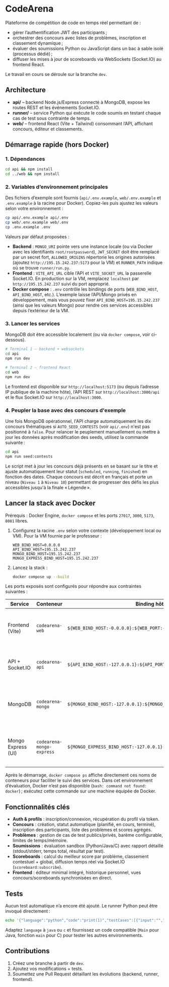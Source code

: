 # CodeArena

Plateforme de compétition de code en temps réel permettant de :

- gérer l’authentification JWT des participants ;
- orchestrer des concours avec listes de problèmes, inscription et classement dynamique ;
- évaluer des soumissions Python ou JavaScript dans un bac à sable isolé (processus dédié) ;
- diffuser les mises à jour de scoreboards via WebSockets (Socket.IO) au frontend React.

Le travail en cours se déroule sur la branche `dev`.

## Architecture

- **api/** – backend Node.js/Express connecté à MongoDB, expose les routes REST et les événements Socket.IO.
- **runner/** – service Python qui exécute le code soumis en testant chaque cas de test sous contrainte de temps.
- **web/** – frontend React (Vite + Tailwind) consommant l’API, affichant concours, éditeur et classements.

## Démarrage rapide (hors Docker)

### 1. Dépendances

```bash
cd api && npm install
cd ../web && npm install
```

### 2. Variables d’environnement principales

Des fichiers d’exemple sont fournis (`api/.env.example`, `web/.env.example` et `.env.example` à la racine pour Docker). Copiez-les puis ajustez les valeurs selon votre environnement :

```bash
cp api/.env.example api/.env
cp web/.env.example web/.env
cp .env.example .env
```

Valeurs par défaut proposées :

- **Backend** : `MONGO_URI` pointe vers une instance locale (ou via Docker avec les identifiants `root/rootpassword`), `JWT_SECRET` doit être remplacé par un secret fort, `ALLOWED_ORIGINS` répertorie les origines autorisées (ajoutez `http://195.15.242.237:5173` pour la VM) et `RUNNER_PATH` indique où se trouve `runner/run.py`.
- **Frontend** : `VITE_API_URL` cible l’API et `VITE_SOCKET_URL` la passerelle Socket.IO. En production sur la VM, remplacez `localhost` par `http://195.15.242.237` suivi du port approprié.
- **Docker compose** : `.env` contrôle les bindings de ports (`WEB_BIND_HOST`, `API_BIND_HOST`, etc.). L’exemple laisse l’API/Mongo privés en développement, mais vous pouvez fixer `API_BIND_HOST=195.15.242.237` (ainsi que les valeurs Mongo) pour rendre ces services accessibles depuis l’extérieur de la VM.

### 3. Lancer les services

MongoDB doit être accessible localement (ou via `docker compose`, voir ci-dessous).

```bash
# Terminal 1 – backend + websockets
cd api
npm run dev

# Terminal 2 – frontend React
cd web
npm run dev
```

Le frontend est disponible sur `http://localhost:5173` (ou depuis l’adresse IP publique de la machine hôte), l’API REST sur `http://localhost:3000/api` et le flux Socket.IO sur `http://localhost:3000`.

### 4. Peupler la base avec des concours d'exemple

Une fois MongoDB opérationnel, l'API charge automatiquement les dix concours thématiques si
`AUTO_SEED_CONTESTS` (voir `api/.env`) n'est pas positionné à `false`. Pour relancer le peuplement
manuellement ou mettre à jour les données après modification des seeds, utilisez la commande suivante :

```bash
cd api
npm run seed:contests
```

Le script met à jour les concours déjà présents en se basant sur le titre et ajuste automatiquement leur statut (`scheduled`, `running`, `finished`) en fonction des dates. Chaque concours est décrit en français et porte un niveau (`Niveau 1` à `Niveau 10`) permettant de progresser des défis les plus accessibles jusqu'à la finale « Légende ».

## Lancer la stack avec Docker

Prérequis : Docker Engine, `docker compose` et les ports `27017`, `3000`, `5173`, `8081` libres.

1. Configurez la racine `.env` selon votre contexte (développement local ou VM). Pour la VM fournie par le professeur :

   ```dotenv
   WEB_BIND_HOST=0.0.0.0
   API_BIND_HOST=195.15.242.237
   MONGO_BIND_HOST=195.15.242.237
   MONGO_EXPRESS_BIND_HOST=195.15.242.237
   ```

2. Lancez la stack :

   ```bash
   docker compose up --build
   ```

Les ports exposés sont configurés pour répondre aux contraintes suivantes :

| Service              | Conteneur                 | Binding hôte      | Description |
|----------------------|---------------------------|-------------------|-------------|
| Frontend (Vite)      | `codearena-web`           | `${WEB_BIND_HOST:-0.0.0.0}:${WEB_PORT:-5173}`     | Disponible publiquement (par défaut) sur l’adresse IP de la machine hôte. |
| API + Socket.IO      | `codearena-api`           | `${API_BIND_HOST:-127.0.0.1}:${API_PORT:-3000}`   | Accessible localement par défaut, configurable pour la VM. |
| MongoDB              | `codearena-mongo`         | `${MONGO_BIND_HOST:-127.0.0.1}:${MONGO_PORT:-27017}`  | Restreint à la boucle locale sauf si vous exposez explicitement la base pour la VM. |
| Mongo Express (UI)   | `codearena-mongo-express` | `${MONGO_EXPRESS_BIND_HOST:-127.0.0.1}:${MONGO_EXPRESS_PORT:-8081}`   | Interface d’administration Mongo, à exposer uniquement si nécessaire. |

Après le démarrage, `docker compose ps` affiche directement ces noms de conteneurs pour faciliter le suivi des services. Dans cet environnement d’évaluation, Docker n’est pas disponible (`bash: command not found: docker`) ; exécutez cette commande sur une machine équipée de Docker.

## Fonctionnalités clés

- **Auth & profils** : inscription/connexion, récupération du profil via token.
- **Concours** : création, statut automatique (planifié, en cours, terminé), inscription des participants, liste des problèmes et scores agrégés.
- **Problèmes** : gestion de cas de test publics/privés, barème configurable, limites de temps/mémoire.
- **Soumissions** : évaluation sandbox (Python/Java/C) avec rapport détaillé (stdout/stderr, temps total, résultat par test).
- **Scoreboards** : calcul du meilleur score par problème, classement contestuel + global, diffusion temps réel via Socket.IO (`scoreboard:subscribe`).
- **Frontend** : éditeur minimal intégré, historique personnel, vues concours/scoreboards synchronisées en direct.

## Tests

Aucun test automatique n’a encore été ajouté. Le runner Python peut être invoqué directement :

```bash
echo '{"language":"python","code":"print(1)","testCases":[{"input":"","expectedOutput":"1"}]}' | python3 runner/run.py
```

Adaptez `language` à `java` ou `c` et fournissez un code compatible (`Main` pour Java, fonction `main` pour C) pour tester les autres environnements.

## Contributions

1. Créez une branche à partir de `dev`.
2. Ajoutez vos modifications + tests.
3. Soumettez une Pull Request détaillant les évolutions (backend, runner, frontend).
